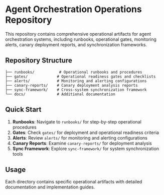 # Agent Orchestration Operations Repository

This repository contains comprehensive operational artifacts for agent orchestration systems, including runbooks, operational gates, monitoring alerts, canary deployment reports, and synchronization frameworks.

## Repository Structure

```
├── runbooks/           # Operational runbooks and procedures
├── gates/             # Operational readiness gates and checklists
├── alerts/            # Monitoring and alerting configurations
├── canary-reports/    # Canary deployment analysis reports
├── sync-framework/    # Cross-system synchronization framework
└── docs/              # Additional documentation
```

## Quick Start

1. **Runbooks**: Navigate to `runbooks/` for step-by-step operational procedures
2. **Gates**: Check `gates/` for deployment and operational readiness criteria
3. **Alerts**: Review `alerts/` for monitoring and alerting configurations
4. **Canary Reports**: Examine `canary-reports/` for deployment analysis
5. **Sync Framework**: Explore `sync-framework/` for system synchronization tools

## Usage

Each directory contains specific operational artifacts with detailed documentation and implementation guides.
